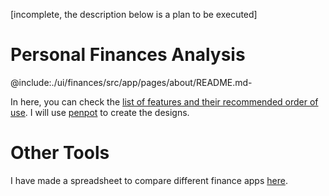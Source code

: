 [incomplete, the description below is a plan to be executed] 

# Personal Finances Analysis

@include:./ui/finances/src/app/pages/about/README.md-

In here, you can check the [list of features and their recommended order of use](). 
I will use [penpot](https://penpot.app) to create the designs.
  
# Other Tools

I have made a spreadsheet to compare different finance apps [here](https://docs.google.com/spreadsheets/d/1S8fQy32FnvG1-aOlGFe6YXfJ-gkyB_yVd4tIjk3JRzs/edit?usp=sharing).

